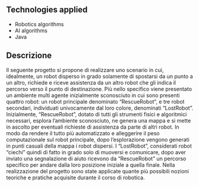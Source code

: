 ## Technologies applied

+ Robotics algorithms 
+ AI algorithms
+ Java

## Descrizione

Il seguente progetto si propone di realizzare uno scenario in cui, idealmente, un robot disperso in grado solamente di spostarsi da un punto a un altro, richiede e riceve assistenza da un altro robot che gli indica il percorso verso il punto di destinazione.
Più nello specifico viene presentato un ambiente multi agente inizialmente sconosciuto in cui sono presenti quattro robot: un robot principale denominato “RescueRobot”, e tre robot secondari, individuati univocamente dal loro colore, denominati “LostRobot”.
Inizialmente, “RescueRobot”, dotato di tutti gli strumenti fisici e algoritmici necessari, esplora l’ambiente sconosciuto, ne genera una mappa e si mette in ascolto per eventuali richieste di assistenza da parte di altri robot.
In modo da rendere il tutto più automatizzato e alleggerire il peso computazionale sul robot principale, dopo l’esplorazione vengono generati in punti casuali della mappa i robot dispersi.
I “LostRobot”, considerati robot “ciechi” quindi di fatto in grado solo di muoversi e comunicare, dopo aver inviato una segnalazione di aiuto ricevono da “RescueRobot” un percorso specifico per andare dalla loro posizione iniziale a quella finale.
Nella realizzazione del progetto sono state applicate quante più possibili nozioni teoriche e pratiche acquisite durante il corso di robotica.
